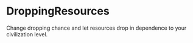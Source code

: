 # DroppingResources
Change dropping chance and let resources drop in dependence to your civilization level.
